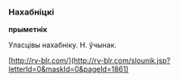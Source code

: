 ### Нахабніцкі
**прыметнік**

Уласцівы нахабніку. Н. ўчынак.

<a rel="author">[http://rv-blr.com/](http://rv-blr.com/slounik.jsp?letterId=0&maskId=0&pageId=1861)</a>
